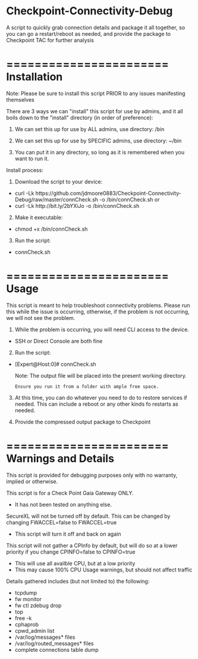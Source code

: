 # Checkpoint-Connectivity-Debug
A script to quickly grab connection details and package it all together, so you can go a restart/reboot as needed, and provide the package to Checkpoint TAC for further analysis

=======================
Installation
=======================
Note: Please be sure to install this script PRIOR to any issues manifesting themselves

There are 3 ways we can "install" this script for use by admins, and it all boils down to the "install" directory (in order of preference):

1. We can set this up for use by ALL admins, use directory:	/bin

2. We can set this up for use by SPECIFIC admins, use directory:	~/bin

3. You can put it in any directory, so long as it is remembered when you want to run it.

Install process:

1. Download the script to your device:
  - curl -Lk https://<i></i>github.com/jdmoore0883/Checkpoint-Connectivity-Debug/raw/master/connCheck.sh -o /bin/connCheck.sh
	or
  - curl -Lk http://<i></i>bit.ly/2bYXiJo -o /bin/connCheck.sh
2. Make it executable:
  - chmod +x /bin/connCheck.sh
3. Run the script:
  - connCheck.sh

=======================
Usage
=======================
This script is meant to help troubleshoot connectivity problems. Please run this while the issue is occurring, otherwise, if the problem is not occurring, we will not see the problem.

1. While the problem is occurring, you will need CLI access to the device.
  - SSH or Direct Console are both fine
2. Run the script:
  - [Expert@Host:0]# connCheck.sh

	Note: The output file will be placed into the present working directory.
	
		Ensure you run it from a folder with ample free space.

3. At this time, you can do whatever you need to do to restore services if needed. This can include a reboot or any other kinds fo restarts as needed.

4. Provide the compressed output package to Checkpoint

=======================
Warnings and Details
=======================
This script is provided for debugging purposes only with no warranty, implied or otherwise.

This script is for a Check Point Gaia Gateway ONLY.
  - It has not been tested on anything else.

SecureXL will not be turned off by default. This can be changed by changing FWACCEL=false to FWACCEL=true
  - This script will turn it off and back on again

This script will not gather a CPInfo by default, but will do so at a lower priority if you change CPINFO=false to CPINFO=true
  - This will use all availble CPU, but at a low priority
  - This may cause 100% CPU Usage warnings, but should not affect traffic

Details gathered includes (but not limited to) the following:
  - tcpdump
  - fw monitor
  - fw ctl zdebug drop
  - top
  - free -k
  - cphaprob
  - cpwd_admin list
  - /var/log/messages* files
  - /var/log/routed_messages* files
  - complete connections table dump

